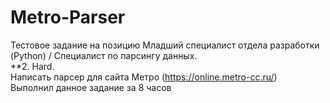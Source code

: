 # Metro-Parser
Тестовое задание на позицию Младший специалист отдела разработки (Python) / Специалист по парсингу данных.<br />
**2. Hard.<br /> 
Написать парсер для сайта Метро (https://online.metro-cc.ru/)<br />
Выполнил данное задание за 8 часов
